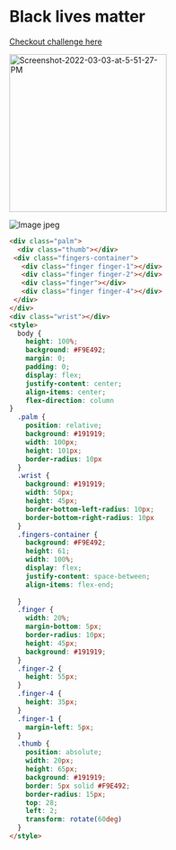 
# Black lives matter
[Checkout challenge here](https://cssbattle.dev/play/54)

<img src="https://i.ibb.co/jhqSVkp/Screenshot-2022-03-03-at-5-51-27-PM.png" alt="Screenshot-2022-03-03-at-5-51-27-PM" width="280" height="280">

![Image jpeg](https://i.ibb.co/jhqSVkp/Screenshot-2022-03-03-at-5-51-27-PM.png)

```html
<div class="palm">
  <div class="thumb"></div>
 <div class="fingers-container">
   <div class="finger finger-1"></div>
   <div class="finger finger-2"></div>
   <div class="finger"></div>
   <div class="finger finger-4"></div>
 </div>
</div>
<div class="wrist"></div>
<style>
  body {
    height: 100%;
    background: #F9E492;
    margin: 0;
    padding: 0;
    display: flex;
    justify-content: center;
    align-items: center;
    flex-direction: column
}
  .palm {
    position: relative;
    background: #191919;
    width: 100px;
    height: 101px;
    border-radius: 10px
  }
  .wrist {
    background: #191919;
    width: 50px;
    height: 45px;
    border-bottom-left-radius: 10px;
    border-bottom-right-radius: 10px
  }
  .fingers-container {
    background: #F9E492;
    height: 61;
    width: 100%;
    display: flex;
    justify-content: space-between;
    align-items: flex-end;
    
  }
  .finger {
    width: 20%;
    margin-bottom: 5px;
    border-radius: 10px;
    height: 45px;
    background: #191919;
  }
  .finger-2 {
    height: 55px;
  }
  .finger-4 {
    height: 35px;
  }
  .finger-1 {
    margin-left: 5px;
  }
  .thumb {
    position: absolute;
    width: 20px;
    height: 65px;
    background: #191919;
    border: 5px solid #F9E492;
    border-radius: 15px;
    top: 28;
    left: 2;
    transform: rotate(60deg)
  }
</style>
```

